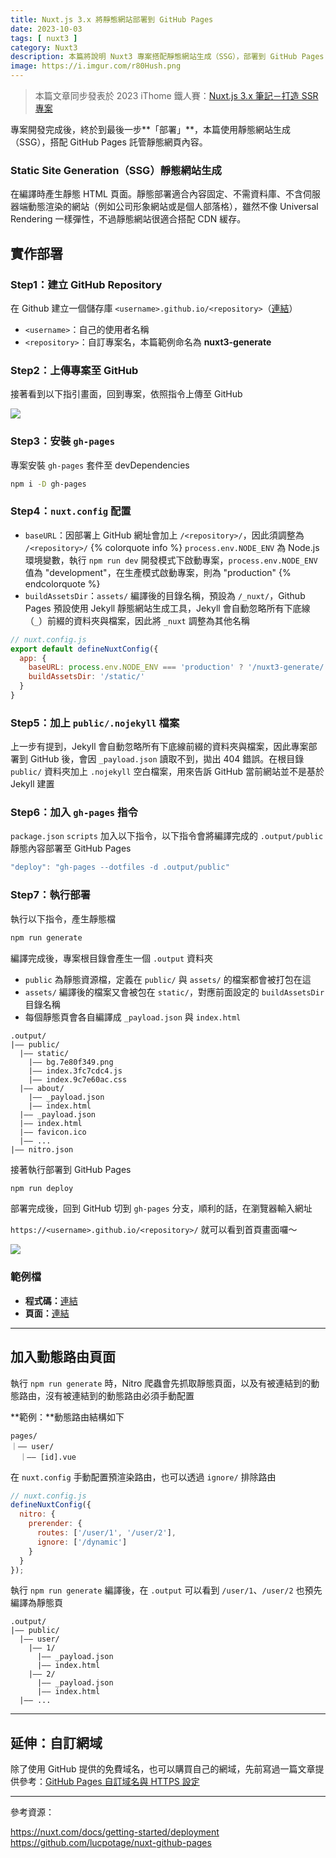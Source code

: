 ```yaml
---
title: Nuxt.js 3.x 將靜態網站部署到 GitHub Pages
date: 2023-10-03
tags: [ nuxt3 ]
category: Nuxt3
description: 本篇將說明 Nuxt3 專案搭配靜態網站生成（SSG），部署到 GitHub Pages 託管靜態網頁內容
image: https://i.imgur.com/r80Hush.png
---
```


> 本篇文章同步發表於 2023 iThome 鐵人賽：[Nuxt.js 3.x 筆記－打造 SSR 專案](https://ithelp.ithome.com.tw/users/20130500/ironman/6236)
>

專案開發完成後，終於到最後一步**「部署」**，本篇使用靜態網站生成（SSG），搭配 GitHub Pages 託管靜態網頁內容。

### **Static Site Generation（SSG）靜態網站生成**

在編譯時產生靜態 HTML 頁面。靜態部署適合內容固定、不需資料庫、不含伺服器端動態渲染的網站（例如公司形象網站或是個人部落格），雖然不像 Universal Rendering 一樣彈性，不過靜態網站很適合搭配 CDN 緩存。

<!-- more -->

## **實作部署**

### **Step1：建立 GitHub Repository**

在 Github 建立一個儲存庫 `<username>.github.io/<repository>`（[連結](https://github.com/new)）

- `<username>`：自己的使用者名稱
- `<repository>`：自訂專案名，本篇範例命名為 **nuxt3-generate**

### **Step2：上傳專案至 GitHub**

接著看到以下指引畫面，回到專案，依照指令上傳至 GitHub

![](https://i.imgur.com/JZOZS2z.png)

### **Step3：安裝 `gh-pages`**

專案安裝 `gh-pages` 套件至 devDependencies

```bash
npm i -D gh-pages
```

### **Step4：`nuxt.config` 配置**

- `baseURL`：因部署上 GitHub 網址會加上 `/<repository>/`，因此須調整為 `/<repository>/`
  {% colorquote info %}
  `process.env.NODE_ENV` 為 Node.js 環境變數，執行 `npm run dev` 開發模式下啟動專案，`process.env.NODE_ENV` 值為 "development"，在生產模式啟動專案，則為 "production"
  {% endcolorquote %}
- `buildAssetsDir`：`assets/` 編譯後的目錄名稱，預設為 `/_nuxt/`，Github Pages 預設使用 Jekyll 靜態網站生成工具，Jekyll 會自動忽略所有下底線（`_`）前綴的資料夾與檔案，因此將 `_nuxt` 調整為其他名稱

```jsx
// nuxt.config.js
export default defineNuxtConfig({
  app: {
    baseURL: process.env.NODE_ENV === 'production' ? '/nuxt3-generate/' : '/',
    buildAssetsDir: '/static/'
  }
}
```

### **Step5：加上 `public/.nojekyll` 檔案**

上一步有提到，Jekyll 會自動忽略所有下底線前綴的資料夾與檔案，因此專案部署到 GitHub 後，會因 `_payload.json` 讀取不到，拋出 404 錯誤。在根目錄 `public/` 資料夾加上 `.nojekyll` 空白檔案，用來告訴 GitHub 當前網站並不是基於 Jekyll 建置

### **Step6：加入 `gh-pages` 指令**

`package.json` `scripts` 加入以下指令，以下指令會將編譯完成的 `.output/public` 靜態內容部署至 GitHub Pages

```jsx
"deploy": "gh-pages --dotfiles -d .output/public"
```

### **Step7：執行部署**

執行以下指令，產生靜態檔

```bash
npm run generate
```

編譯完成後，專案根目錄會產生一個 `.output` 資料夾

- `public` 為靜態資源檔，定義在 `public/` 與 `assets/` 的檔案都會被打包在這
- `assets/` 編譯後的檔案又會被包在 `static/`，對應前面設定的 `buildAssetsDir` 目錄名稱
- 每個靜態頁會各自編譯成 `_payload.json` 與 `index.html`

```
.output/
|—— public/
  |—— static/
    |—— bg.7e80f349.png
    |—— index.3fc7cdc4.js
    |—— index.9c7e60ac.css
  |—— about/
    |—— _payload.json
    |—— index.html
  |—— _payload.json
  |—— index.html
  |—— favicon.ico
  |—— ...
|—— nitro.json
```

接著執行部署到 GitHub Pages

```bash
npm run deploy
```

部署完成後，回到 GitHub 切到 `gh-pages` 分支，順利的話，在瀏覽器輸入網址

`https://<username>.github.io/<repository>/` 就可以看到首頁畫面囉～

![](https://i.imgur.com/r80Hush.png)

### **範例檔**

- **程式碼：**[連結](https://github.com/clairechang0609/nuxt3-generate/tree/gh-pages)
- **頁面：**[連結](https://clairechang0609.github.io/nuxt3-generate/about)

---

## **加入動態路由頁面**

執行 `npm run generate` 時，Nitro 爬蟲會先抓取靜態頁面，以及有被連結到的動態路由，沒有被連結到的動態路由必須手動配置

**範例：**動態路由結構如下

```
pages/
｜—— user/
  ｜—— [id].vue
```

在 `nuxt.config` 手動配置預渲染路由，也可以透過 `ignore/` 排除路由

```jsx
// nuxt.config.js
defineNuxtConfig({
  nitro: {
    prerender: {
      routes: ['/user/1', '/user/2'],
      ignore: ['/dynamic']
    }
  }
});
```

執行 `npm run generate` 編譯後，在 `.output` 可以看到 `/user/1`、`/user/2` 也預先編譯為靜態頁

```
.output/
|—— public/
  |—— user/
    |—— 1/
      |—— _payload.json
      |—— index.html
    |—— 2/
      |—— _payload.json
      |—— index.html
  |—— ...
```

---

## **延伸：自訂網域**

除了使用 GitHub 提供的免費域名，也可以購買自己的網域，先前寫過一篇文章提供參考：[GitHub Pages 自訂域名與 HTTPS 設定](https://clairechang.tw/2023/06/28/web/github-pages-with-custom-domain/)

---

參考資源：

https://nuxt.com/docs/getting-started/deployment
https://github.com/lucpotage/nuxt-github-pages